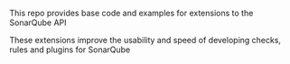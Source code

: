 This repo provides base code and examples for extensions to the SonarQube API

These extensions improve the usability and speed of developing checks, rules and plugins for SonarQube
